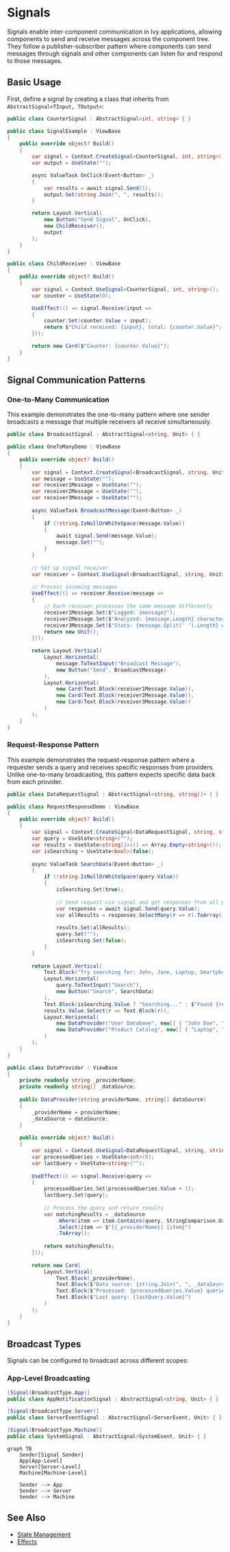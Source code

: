 # Signals

<Ingress>
Signals enable inter-component communication in Ivy applications, allowing components to send and receive messages across the component tree.
They follow a publisher-subscriber pattern where components can send messages through signals and other components can listen for and respond to those messages.
</Ingress>

## Basic Usage

First, define a signal by creating a class that inherits from `AbstractSignal<TInput, TOutput>`:

```csharp demo-below
public class CounterSignal : AbstractSignal<int, string> { }

public class SignalExample : ViewBase
{
    public override object? Build()
    {
        var signal = Context.CreateSignal<CounterSignal, int, string>();
        var output = UseState("");

        async ValueTask OnClick(Event<Button> _)
        {
            var results = await signal.Send(1);
            output.Set(string.Join(", ", results));
        }

        return Layout.Vertical(
            new Button("Send Signal", OnClick),
            new ChildReceiver(),
            output
        );
    }
}

public class ChildReceiver : ViewBase
{
    public override object? Build()
    {
        var signal = Context.UseSignal<CounterSignal, int, string>();
        var counter = UseState(0);

        UseEffect(() => signal.Receive(input =>
        {
            counter.Set(counter.Value + input);
            return $"Child received: {input}, total: {counter.Value}";
        }));

        return new Card($"Counter: {counter.Value}");
    }
}
```

## Signal Communication Patterns

### One-to-Many Communication

This example demonstrates the one-to-many pattern where one sender broadcasts a message that multiple receivers all receive simultaneously.

```csharp demo-tabs
public class BroadcastSignal : AbstractSignal<string, Unit> { }

public class OneToManyDemo : ViewBase
{
    public override object? Build()
    {
        var signal = Context.CreateSignal<BroadcastSignal, string, Unit>();
        var message = UseState("");
        var receiver1Message = UseState("");
        var receiver2Message = UseState("");
        var receiver3Message = UseState("");
        
        async ValueTask BroadcastMessage(Event<Button> _)
        {
            if (!string.IsNullOrWhiteSpace(message.Value))
            {
                await signal.Send(message.Value);
                message.Set("");
            }
        }
        
        // Set up signal receiver
        var receiver = Context.UseSignal<BroadcastSignal, string, Unit>();
        
        // Process incoming messages
        UseEffect(() => receiver.Receive(message =>
        {
            // Each receiver processes the same message differently
            receiver1Message.Set($"Logged: {message}");
            receiver2Message.Set($"Analyzed: {message.Length} characters");
            receiver3Message.Set($"Stats: {message.Split(' ').Length} words");
            return new Unit();
        }));
        
        return Layout.Vertical(
            Layout.Horizontal(
                message.ToTextInput("Broadcast Message"),
                new Button("Send", BroadcastMessage)
            ),
            Layout.Horizontal(
                new Card(Text.Block(receiver1Message.Value)),
                new Card(Text.Block(receiver2Message.Value)),
                new Card(Text.Block(receiver3Message.Value))
            )
        );
    }
}
```

### Request-Response Pattern

This example demonstrates the request-response pattern where a requester sends a query and receives specific responses from providers. Unlike one-to-many broadcasting, this pattern expects specific data back from each provider.

```csharp demo-tabs
public class DataRequestSignal : AbstractSignal<string, string[]> { }

public class RequestResponseDemo : ViewBase
{
    public override object? Build()
    {
        var signal = Context.CreateSignal<DataRequestSignal, string, string[]>();
        var query = UseState<string>("");
        var results = UseState<string[]>(() => Array.Empty<string>());
        var isSearching = UseState<bool>(false);
        
        async ValueTask SearchData(Event<Button> _)
        {
            if (!string.IsNullOrWhiteSpace(query.Value))
            {
                isSearching.Set(true);
                
                // Send request via signal and get responses from all providers
                var responses = await signal.Send(query.Value);
                var allResults = responses.SelectMany(r => r).ToArray();
                
                results.Set(allResults);
                query.Set("");
                isSearching.Set(false);
            }
        }
        
        return Layout.Vertical(
            Text.Block("Try searching for: John, Jane, Laptop, Smartphone, Tablet"),
            Layout.Horizontal(
                query.ToTextInput("Search"),
                new Button("Search", SearchData)
            ),
            Text.Block(isSearching.Value ? "Searching..." : $"Found {results.Value.Length} results"),
            results.Value.Select(r => Text.Block(r)),
            Layout.Horizontal(
                new DataProvider("User Database", new[] { "John Doe", "Jane Smith", "Bob Johnson" }),
                new DataProvider("Product Catalog", new[] { "Laptop", "Smartphone", "Tablet" })
            )
        );
    }
}

public class DataProvider : ViewBase
{
    private readonly string _providerName;
    private readonly string[] _dataSource;
    
    public DataProvider(string providerName, string[] dataSource)
    {
        _providerName = providerName;
        _dataSource = dataSource;
    }
    
    public override object? Build()
    {
        var signal = Context.UseSignal<DataRequestSignal, string, string[]>();
        var processedQueries = UseState<int>(0);
        var lastQuery = UseState<string>("");
        
        UseEffect(() => signal.Receive(query =>
        {
            processedQueries.Set(processedQueries.Value + 1);
            lastQuery.Set(query);
            
            // Process the query and return results
            var matchingResults = _dataSource
                .Where(item => item.Contains(query, StringComparison.OrdinalIgnoreCase))
                .Select(item => $"[{_providerName}] {item}")
                .ToArray();
                
            return matchingResults;
        }));
        
        return new Card(
            Layout.Vertical(
                Text.Block(_providerName),
                Text.Block($"Data source: {string.Join(", ", _dataSource)}"),
                Text.Block($"Processed: {processedQueries.Value} queries"),
                Text.Block($"Last query: {lastQuery.Value}")
            )
        );
    }
}
```

## Broadcast Types

Signals can be configured to broadcast across different scopes:

### App-Level Broadcasting

```csharp
[Signal(BroadcastType.App)]
public class AppNotificationSignal : AbstractSignal<string, Unit> { }

[Signal(BroadcastType.Server)]
public class ServerEventSignal : AbstractSignal<ServerEvent, Unit> { }

[Signal(BroadcastType.Machine)]
public class SystemSignal : AbstractSignal<SystemEvent, Unit> { }
```

```mermaid
graph TB
    Sender[Signal Sender]
    App[App-Level]
    Server[Server-Level]
    Machine[Machine-Level]
    
    Sender --> App
    Sender --> Server
    Sender --> Machine
```

## See Also

- [State Management](./State.md)
- [Effects](./Effects.md)
